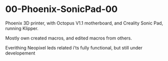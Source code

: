 # 00-Phoenix-SonicPad-00
 Phoenix 3D printer, with Octopus V1.1 motherboard, and Creality Sonic Pad, running Klipper.
 
 Mostly own created macros, and edited macros from others.
 
Everithing Neopixel leds related i'ts fully functional, but still under developement
